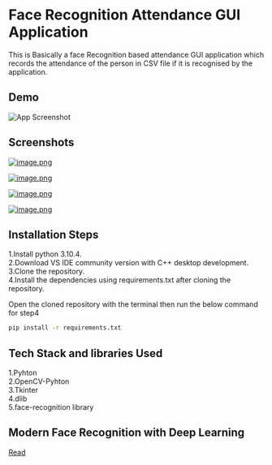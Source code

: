# Face Recognition Attendance GUI Application

This is Basically a face Recognition based attendance GUI application
which records the attendance of the person in CSV file if it is recognised by the application.

## Demo

![App Screenshot](https://i.imgur.com/DpnVbPy.gif)

## Screenshots

[![image.png](https://i.postimg.cc/rFwy8Rjp/image.png)](https://postimg.cc/8sxg45q8)

[![image.png](https://i.postimg.cc/W31YDVH0/image.png)](https://postimg.cc/SXHf5BqK)

[![image.png](https://i.postimg.cc/KvMq3JJp/image.png)](https://postimg.cc/PPdzBzG1)

[![image.png](https://i.postimg.cc/cJXXGjLC/image.png)](https://postimg.cc/3y0ggtpQ)

## Installation Steps

1.Install python 3.10.4.  
2.Download VS IDE community version with C++ desktop development.  
3.Clone the repository.  
4.Install the dependencies using requirements.txt after cloning the repository.

Open the cloned repository with the terminal then run the below command for step4

```bash
pip install -r requirements.txt
```

## Tech Stack and libraries Used

1.Pyhton  
2.OpenCV-Pyhton  
3.Tkinter  
4.dlib  
5.face-recognition library

## Modern Face Recognition with Deep Learning

[Read](https://medium.com/@ageitgey/machine-learning-is-fun-part-4-modern-face-recognition-with-deep-learning-c3cffc121d78)
